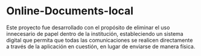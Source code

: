 # Online-Documents-local
Este proyecto fue desarrollado con el propósito de eliminar el uso innecesario de papel dentro de la institución, estableciendo un sistema digital que permita que todas las comunicaciones se realicen directamente a través de la aplicación en cuestión, en lugar de enviarse de manera física.
